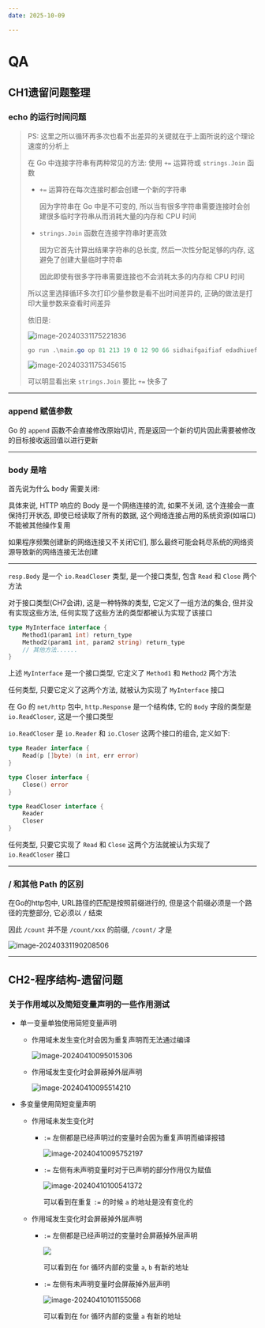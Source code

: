 ```yaml
---
date: 2025-10-09

---
```


# QA

## CH1遗留问题整理

### echo 的运行时间问题

> PS: 这里之所以循环再多次也看不出差异的关键就在于上面所说的这个理论速度的分析上
>
> 在 Go 中连接字符串有两种常见的方法: 使用 `+=` 运算符或 `strings.Join` 函数
>
> - `+=` 运算符在每次连接时都会创建一个新的字符串
>
>   因为字符串在 Go 中是不可变的, 所以当有很多字符串需要连接时会创建很多临时字符串从而消耗大量的内存和 CPU 时间
>
> - `strings.Join` 函数在连接字符串时更高效
>
>   因为它首先计算出结果字符串的总长度, 然后一次性分配足够的内存, 这避免了创建大量临时字符串
>
>   因此即使有很多字符串需要连接也不会消耗太多的内存和 CPU 时间
>
> 所以这里选择循环多次打印少量参数是看不出时间差异的, 正确的做法是打印大量参数来查看时间差异
>
> 依旧是:
>
> ![image-20240331175221836](http://cdn.ayusummer233.top/DailyNotes/202403311752928.png)
>
> ```powershell
> go run .\main.go op 81 213 19 0 12 90 66 sidhaifgaifiaf edadhiuefiauhdiaheuarueabrdabfbaeuiwiajoejqioejoj12iejore 13143ih 77da 12131rvf op 81 213 19 0 12 90 66 sidhaifgaifiaf edadhiuefiauhdiaheuarueabrdabfbaeuiwiajoejqioejoj12iejore 13143ih 77da 12131rvf op 81 213 19 0 12 90 66 sidhaifgaifiaf edadhiuefiauhdiaheuarueabrdabfbaeuiwiajoejqioejoj12iejore 13143ih 77da 12131rvf op 81 213 19 0 12 90 66 sidhaifgaifiaf edadhiuefiauhdiaheuarueabrdabfbaeuiwiajoejqioejoj12iejore 13143ih 77da 12131rvf op 81 213 19 0 12 90 66 sidhaifgaifiaf edadhiuefiauhdiaheuarueabrdabfbaeuiwiajoejqioejoj12iejore 13143ih 77da 12131rvf op 81 213 19 0 12 90 66 sidhaifgaifiaf edadhiuefiauhdiaheuarueabrdabfbaeuiwiajoejqioejoj12iejore 13143ih 77da 12131rvf op 81 213 19 0 12 90 66 sidhaifgaifiaf edadhiuefiauhdiaheuarueabrdabfbaeuiwiajoejqioejoj12iejore 13143ih 77da 12131rvf op 81 213 19 0 12 90 66 sidhaifgaifiaf edadhiuefiauhdiaheuarueabrdabfbaeuiwiajoejqioejoj12iejore 13143ih 77da 12131rvf op 81 213 19 0 12 90 66 sidhaifgaifiaf edadhiuefiauhdiaheuarueabrdabfbaeuiwiajoejqioejoj12iejore 13143ih 77da 12131rvf op 81 213 19 0 12 90 66 sidhaifgaifiaf edadhiuefiauhdiaheuarueabrdabfbaeuiwiajoejqioejoj12iejore 13143ih 77da 12131rvf op 81 213 19 0 12 90 66 sidhaifgaifiaf edadhiuefiauhdiaheuarueabrdabfbaeuiwiajoejqioejoj12iejore 13143ih 77da 12131rvf op 81 213 19 0 12 90 66 sidhaifgaifiaf edadhiuefiauhdiaheuarueabrdabfbaeuiwiajoejqioejoj12iejore 13143ih 77da 12131rvf op 81 213 19 0 12 90 66 sidhaifgaifiaf edadhiuefiauhdiaheuarueabrdabfbaeuiwiajoejqioejoj12iejore 13143ih 77da 12131rvf op 81 213 19 0 12 90 66 sidhaifgaifiaf edadhiuefiauhdiaheuarueabrdabfbaeuiwiajoejqioejoj12iejore 13143ih 77da 12131rvf op 81 213 19 0 12 90 66 sidhaifgaifiaf edadhiuefiauhdiaheuarueabrdabfbaeuiwiajoejqioejoj12iejore 13143ih 77da 12131rvf op 81 213 19 0 12 90 66 sidhaifgaifiaf edadhiuefiauhdiaheuarueabrdabfbaeuiwiajoejqioejoj12iejore 13143ih 77da 12131rvf op 81 213 19 0 12 90 66 sidhaifgaifiaf edadhiuefiauhdiaheuarueabrdabfbaeuiwiajoejqioejoj12iejore 13143ih 77da 12131rvf op 81 213 19 0 12 90 66 sidhaifgaifiaf edadhiuefiauhdiaheuarueabrdabfbaeuiwiajoejqioejoj12iejore 13143ih 77da 12131rvf op 81 213 19 0 12 90 66 sidhaifgaifiaf edadhiuefiauhdiaheuarueabrdabfbaeuiwiajoejqioejoj12iejore 13143ih 77da 12131rvf op 81 213 19 0 12 90 66 sidhaifgaifiaf edadhiuefiauhdiaheuarueabrdabfbaeuiwiajoejqioejoj12iejore 13143ih 77da 12131rvf op 81 213 19 0 12 90 66 sidhaifgaifiaf edadhiuefiauhdiaheuarueabrdabfbaeuiwiajoejqioejoj12iejore 13143ih 77da 12131rvf op 81 213 19 0 12 90 66 sidhaifgaifiaf edadhiuefiauhdiaheuarueabrdabfbaeuiwiajoejqioejoj12iejore 13143ih 77da 12131rvf op 81 213 19 0 12 90 66 sidhaifgaifiaf edadhiuefiauhdiaheuarueabrdabfbaeuiwiajoejqioejoj12iejore 13143ih 77da 12131rvf op 81 213 19 0 12 90 66 sidhaifgaifiaf edadhiuefiauhdiaheuarueabrdabfbaeuiwiajoejqioejoj12iejore 13143ih 77da 12131rvf op 81 213 19 0 12 90 66 sidhaifgaifiaf edadhiuefiauhdiaheuarueabrdabfbaeuiwiajoejqioejoj12iejore 13143ih 77da 12131rvf op 81 213 19 0 12 90 66 sidhaifgaifiaf edadhiuefiauhdiaheuarueabrdabfbaeuiwiajoejqioejoj12iejore 13143ih 77da 12131rvf op 81 213 19 0 12 90 66 sidhaifgaifiaf edadhiuefiauhdiaheuarueabrdabfbaeuiwiajoejqioejoj12iejore 13143ih 77da 12131rvf op 81 213 19 0 12 90 66 sidhaifgaifiaf edadhiuefiauhdiaheuarueabrdabfbaeuiwiajoejqioejoj12iejore 13143ih 77da 12131rvf op 81 213 19 0 12 90 66 sidhaifgaifiaf edadhiuefiauhdiaheuarueabrdabfbaeuiwiajoejqioejoj12iejore 13143ih 77da 12131rvf op 81 213 19 0 12 90 66 sidhaifgaifiaf edadhiuefiauhdiaheuarueabrdabfbaeuiwiajoejqioejoj12iejore 13143ih 77da 12131rvf op 81 213 19 0 12 90 66 sidhaifgaifiaf edadhiuefiauhdiaheuarueabrdabfbaeuiwiajoejqioejoj12iejore 13143ih 77da 12131rvf op 81 213 19 0 12 90 66 sidhaifgaifiaf edadhiuefiauhdiaheuarueabrdabfbaeuiwiajoejqioejoj12iejore 13143ih 77da 12131rvf op 81 213 19 0 12 90 66 sidhaifgaifiaf edadhiuefiauhdiaheuarueabrdabfbaeuiwiajoejqioejoj12iejore 13143ih 77da 12131rvf op 81 213 19 0 12 90 66 sidhaifgaifiaf edadhiuefiauhdiaheuarueabrdabfbaeuiwiajoejqioejoj12iejore 13143ih 77da 12131rvf op 81 213 19 0 12 90 66 sidhaifgaifiaf edadhiuefiauhdiaheuarueabrdabfbaeuiwiajoejqioejoj12iejore 13143ih 77da 12131rvf op 81 213 19 0 12 90 66 sidhaifgaifiaf edadhiuefiauhdiaheuarueabrdabfbaeuiwiajoejqioejoj12iejore 13143ih 77da 12131rvf op 81 213 19 0 12 90 66 sidhaifgaifiaf edadhiuefiauhdiaheuarueabrdabfbaeuiwiajoejqioejoj12iejore 13143ih 77da 12131rvf op 81 213 19 0 12 90 66 sidhaifgaifiaf edadhiuefiauhdiaheuarueabrdabfbaeuiwiajoejqioejoj12iejore 13143ih 77da 12131rvf op 81 213 19 0 12 90 66 sidhaifgaifiaf edadhiuefiauhdiaheuarueabrdabfbaeuiwiajoejqioejoj12iejore 13143ih 77da 12131rvf op 81 213 19 0 12 90 66 sidhaifgaifiaf edadhiuefiauhdiaheuarueabrdabfbaeuiwiajoejqioejoj12iejore 13143ih 77da 12131rvf op 81 213 19 0 12 90 66 sidhaifgaifiaf edadhiuefiauhdiaheuarueabrdabfbaeuiwiajoejqioejoj12iejore 13143ih 77da 12131rvf op 81 213 19 0 12 90 66 sidhaifgaifiaf edadhiuefiauhdiaheuarueabrdabfbaeuiwiajoejqioejoj12iejore 13143ih 77da 12131rvf op 81 213 19 0 12 90 66 sidhaifgaifiaf edadhiuefiauhdiaheuarueabrdabfbaeuiwiajoejqioejoj12iejore 13143ih 77da 12131rvf op 81 213 19 0 12 90 66 sidhaifgaifiaf edadhiuefiauhdiaheuarueabrdabfbaeuiwiajoejqioejoj12iejore 13143ih 77da 12131rvf op 81 213 19 0 12 90 66 sidhaifgaifiaf edadhiuefiauhdiaheuarueabrdabfbaeuiwiajoejqioejoj12iejore 13143ih 77da 12131rvf op 81 213 19 0 12 90 66 sidhaifgaifiaf edadhiuefiauhdiaheuarueabrdabfbaeuiwiajoejqioejoj12iejore 13143ih 77da 12131rvf op 81 213 19 0 12 90 66 sidhaifgaifiaf edadhiuefiauhdiaheuarueabrdabfbaeuiwiajoejqioejoj12iejore 13143ih 77da 12131rvf op 81 213 19 0 12 90 66 sidhaifgaifiaf edadhiuefiauhdiaheuarueabrdabfbaeuiwiajoejqioejoj12iejore 13143ih 77da 12131rvf op 81 213 19 0 12 90 66 sidhaifgaifiaf edadhiuefiauhdiaheuarueabrdabfbaeuiwiajoejqioejoj12iejore 13143ih 77da 12131rvf op 81 213 19 0 12 90 66 sidhaifgaifiaf edadhiuefiauhdiaheuarueabrdabfbaeuiwiajoejqioejoj12iejore 13143ih 77da 12131rvf op 81 213 19 0 12 90 66 sidhaifgaifiaf edadhiuefiauhdiaheuarueabrdabfbaeuiwiajoejqioejoj12iejore 13143ih 77da 12131rvf op 81 213 19 0 12 90 66 sidhaifgaifiaf edadhiuefiauhdiaheuarueabrdabfbaeuiwiajoejqioejoj12iejore 13143ih 77da 12131rvf op 81 213 19 0 12 90 66 sidhaifgaifiaf edadhiuefiauhdiaheuarueabrdabfbaeuiwiajoejqioejoj12iejore 13143ih 77da 12131rvf op 81 213 19 0 12 90 66 sidhaifgaifiaf edadhiuefiauhdiaheuarueabrdabfbaeuiwiajoejqioejoj12iejore 13143ih 77da 12131rvf op 81 213 19 0 12 90 66 sidhaifgaifiaf edadhiuefiauhdiaheuarueabrdabfbaeuiwiajoejqioejoj12iejore 13143ih 77da 12131rvf op 81 213 19 0 12 90 66 sidhaifgaifiaf edadhiuefiauhdiaheuarueabrdabfbaeuiwiajoejqioejoj12iejore 13143ih 77da 12131rvf op 81 213 19 0 12 90 66 sidhaifgaifiaf edadhiuefiauhdiaheuarueabrdabfbaeuiwiajoejqioejoj12iejore 13143ih 77da 12131rvf op 81 213 19 0 12 90 66 sidhaifgaifiaf edadhiuefiauhdiaheuarueabrdabfbaeuiwiajoejqioejoj12iejore 13143ih 77da 12131rvf op 81 213 19 0 12 90 66 sidhaifgaifiaf edadhiuefiauhdiaheuarueabrdabfbaeuiwiajoejqioejoj12iejore 13143ih 77da 12131rvf op 81 213 19 0 12 90 66 sidhaifgaifiaf edadhiuefiauhdiaheuarueabrdabfbaeuiwiajoejqioejoj12iejore 13143ih 77da 12131rvf op 81 213 19 0 12 90 66 sidhaifgaifiaf edadhiuefiauhdiaheuarueabrdabfbaeuiwiajoejqioejoj12iejore 13143ih 77da 12131rvf op 81 213 19 0 12 90 66 sidhaifgaifiaf edadhiuefiauhdiaheuarueabrdabfbaeuiwiajoejqioejoj12iejore 13143ih 77da 12131rvf op 81 213 19 0 12 90 66 sidhaifgaifiaf edadhiuefiauhdiaheuarueabrdabfbaeuiwiajoejqioejoj12iejore 13143ih 77da 12131rvf op 81 213 19 0 12 90 66 sidhaifgaifiaf edadhiuefiauhdiaheuarueabrdabfbaeuiwiajoejqioejoj12iejore 13143ih 77da 12131rvf op 81 213 19 0 12 90 66 sidhaifgaifiaf edadhiuefiauhdiaheuarueabrdabfbaeuiwiajoejqioejoj12iejore 13143ih 77da 12131rvf op 81 213 19 0 12 90 66 sidhaifgaifiaf edadhiuefiauhdiaheuarueabrdabfbaeuiwiajoejqioejoj12iejore 13143ih 77da 12131rvf op 81 213 19 0 12 90 66 sidhaifgaifiaf edadhiuefiauhdiaheuarueabrdabfbaeuiwiajoejqioejoj12iejore 13143ih 77da 12131rvf op 81 213 19 0 12 90 66 sidhaifgaifiaf edadhiuefiauhdiaheuarueabrdabfbaeuiwiajoejqioejoj12iejore 13143ih 77da 12131rvf op 81 213 19 0 12 90 66 sidhaifgaifiaf edadhiuefiauhdiaheuarueabrdabfbaeuiwiajoejqioejoj12iejore 13143ih 77da 12131rvf op 81 213 19 0 12 90 66 sidhaifgaifiaf edadhiuefiauhdiaheuarueabrdabfbaeuiwiajoejqioejoj12iejore 13143ih 77da 12131rvf op 81 213 19 0 12 90 66 sidhaifgaifiaf edadhiuefiauhdiaheuarueabrdabfbaeuiwiajoejqioejoj12iejore 13143ih 77da 12131rvf op 81 213 19 0 12 90 66 sidhaifgaifiaf edadhiuefiauhdiaheuarueabrdabfbaeuiwiajoejqioejoj12iejore 13143ih 77da 12131rvf op 81 213 19 0 12 90 66 sidhaifgaifiaf edadhiuefiauhdiaheuarueabrdabfbaeuiwiajoejqioejoj12iejore 13143ih 77da 12131rvf op 81 213 19 0 12 90 66 sidhaifgaifiaf edadhiuefiauhdiaheuarueabrdabfbaeuiwiajoejqioejoj12iejore 13143ih 77da 12131rvf op 81 213 19 0 12 90 66 sidhaifgaifiaf edadhiuefiauhdiaheuarueabrdabfbaeuiwiajoejqioejoj12iejore 13143ih 77da 12131rvf op 81 213 19 0 12 90 66 sidhaifgaifiaf edadhiuefiauhdiaheuarueabrdabfbaeuiwiajoejqioejoj12iejore 13143ih 77da 12131rvf op 81 213 19 0 12 90 66 sidhaifgaifiaf edadhiuefiauhdiaheuarueabrdabfbaeuiwiajoejqioejoj12iejore 13143ih 77da 12131rvf op 81 213 19 0 12 90 66 sidhaifgaifiaf edadhiuefiauhdiaheuarueabrdabfbaeuiwiajoejqioejoj12iejore 13143ih 77da 12131rvf op 81 213 19 0 12 90 66 sidhaifgaifiaf edadhiuefiauhdiaheuarueabrdabfbaeuiwiajoejqioejoj12iejore 13143ih 77da 12131rvf op 81 213 19 0 12 90 66 sidhaifgaifiaf edadhiuefiauhdiaheuarueabrdabfbaeuiwiajoejqioejoj12iejore 13143ih 77da 12131rvf
> ```
>
> ![image-20240331175345615](http://cdn.ayusummer233.top/DailyNotes/202403311753704.png)
>
> 可以明显看出来 `strings.Join` 要比 `+=` 快多了
>

---

### append 赋值参数

Go 的 `append` 函数不会直接修改原始切片, 而是返回一个新的切片因此需要被修改的目标接收返回值以进行更新

---

### body 是啥

首先说为什么 body 需要关闭:

具体来说, HTTP 响应的 Body 是一个网络连接的流, 如果不关闭, 这个连接会一直保持打开状态, 即使已经读取了所有的数据, 这个网络连接占用的系统资源(如端口)不能被其他操作复用

 如果程序频繁创建新的网络连接又不关闭它们, 那么最终可能会耗尽系统的网络资源导致新的网络连接无法创建

---

`resp.Body` 是一个 `io.ReadCloser` 类型, 是一个接口类型, 包含 `Read` 和 `Close` 两个方法

对于接口类型(CH7会讲), 这是一种特殊的类型, 它定义了一组方法的集合, 但并没有实现这些方法, 任何实现了这些方法的类型都被认为实现了该接口

  ```go
  type MyInterface interface {
      Method1(param1 int) return_type
      Method2(param1 int, param2 string) return_type
      // 其他方法......
  }
  ```

  上述 `MyInterface` 是一个接口类型, 它定义了 `Method1` 和 `Method2` 两个方法

  任何类型, 只要它定义了这两个方法, 就被认为实现了 `MyInterface` 接口

  在 Go 的 `net/http` 包中, `http.Response` 是一个结构体, 它的 `Body` 字段的类型是 `io.ReadCloser`, 这是一个接口类型

  `io.ReadCloser` 是 `io.Reader` 和 `io.Closer` 这两个接口的组合, 定义如下:

  ```go
  type Reader interface {
      Read(p []byte) (n int, err error)
  }
  
  type Closer interface {
      Close() error
  }
  
  type ReadCloser interface {
      Reader
      Closer
  }
  ```

  任何类型, 只要它实现了 `Read` 和 `Close` 这两个方法就被认为实现了 `io.ReadCloser` 接口

---

### / 和其他 Path 的区别

在Go的http包中, URL路径的匹配是按照前缀进行的, 但是这个前缀必须是一个路径的完整部分, 它必须以 `/` 结束

因此 `/count` 并不是 `/count/xxx` 的前缀, `/count/` 才是

![image-20240331190208506](http://cdn.ayusummer233.top/DailyNotes/202403311902666.png)

---

## CH2-程序结构-遗留问题

### 关于作用域以及简短变量声明的一些作用测试

- 单一变量单独使用简短变量声明

  - 作用域未发生变化时会因为重复声明而无法通过编译

    ![image-20240410095015306](http://cdn.ayusummer233.top/DailyNotes/image-20240410095015306.png)

  - 作用域发生变化时会屏蔽掉外层声明

    ![image-20240410095514210](http://cdn.ayusummer233.top/DailyNotes/image-20240410095514210.png)

- 多变量使用简短变量声明

  - 作用域未发生变化时

    - `:=` 左侧都是已经声明过的变量时会因为重复声明而编译报错

      ![image-20240410095752197](http://cdn.ayusummer233.top/DailyNotes/image-20240410095752197.png)

    - `:=` 左侧有未声明变量时对于已声明的部分作用仅为赋值

      ![image-20240410100541372](http://cdn.ayusummer233.top/DailyNotes/image-20240410100541372.png)

      可以看到在重复 `:=` 的时候 `a` 的地址是没有变化的

  - 作用域发生变化时会屏蔽掉外层声明

    - `:=` 左侧都是已经声明过的变量时会屏蔽掉外层声明

      ![](http://cdn.ayusummer233.top/DailyNotes/image-20240410111824675.png)

      可以看到在 for 循环内部的变量 `a`, `b` 有新的地址

    - `:=` 左侧有未声明变量时会屏蔽掉外层声明

      ![image-20240410101155068](http://cdn.ayusummer233.top/DailyNotes/image-20240410101155068.png)

      可以看到在 for 循环内部的变量 `a` 有新的地址

















